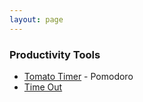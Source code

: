 ```yaml
---
layout: page
---
```


### Productivity Tools
* [Tomato Timer](https://tomato-timer.com/#) - Pomodoro
* [Time Out](https://itunes.apple.com/us/app/time-out-break-reminders/id402592703?mt=12)
